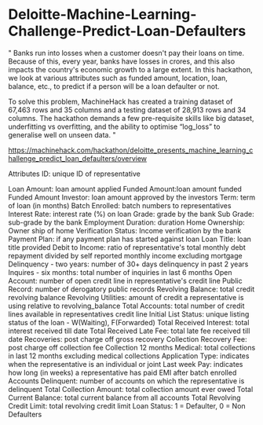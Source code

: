 # Deloitte-Machine-Learning-Challenge-Predict-Loan-Defaulters

" Banks run into losses when a customer doesn't pay their loans on time. Because of this, every year, banks have losses in crores, and this also impacts the country's economic growth to a large extent. In this hackathon, we look at various attributes such as funded amount, location, loan, balance, etc., to predict if a person will be a loan defaulter or not. 

To solve this problem, MachineHack has created a training dataset of 67,463 rows and 35 columns and a testing dataset of 28,913 rows and 34 columns. The hackathon demands a few pre-requisite skills like big dataset, underfitting vs overfitting, and the ability to optimise “log_loss” to generalise well on unseen data. "

https://machinehack.com/hackathon/deloitte_presents_machine_learning_challenge_predict_loan_defaulters/overview

Attributes
ID: unique ID of representative

Loan Amount: loan amount applied
Funded Amount:loan amount funded
Funded Amount Investor: loan amount approved by the investors
Term: term of loan (in months)
Batch Enrolled: batch numbers to representatives
Interest Rate: interest rate (%) on loan
Grade: grade by the bank
Sub Grade: sub-grade by the bank
Employment Duration: duration
Home Ownership: Owner ship of home
Verification Status: Income verification by the bank
Payment Plan: if any payment plan has started against loan
Loan Title: loan title provided
Debit to Income: ratio of representative's total monthly debt repayment divided by self reported monthly income excluding mortgage
Delinquency - two years: number of 30+ days delinquency in past 2 years
Inquires - six months: total number of inquiries in last 6 months
Open Account: number of open credit line in representative's credit line
Public Record: number of derogatory public records
Revolving Balance: total credit revolving balance
Revolving Utilities: amount of credit a representative is using relative to revolving_balance
Total Accounts: total number of credit lines available in representatives credit line
Initial List Status: unique listing status of the loan - W(Waiting), F(Forwarded)
Total Received Interest: total interest received till date
Total Received Late Fee: total late fee received till date
Recoveries: post charge off gross recovery
Collection Recovery Fee: post charge off collection fee
Collection 12 months Medical: total collections in last 12 months excluding medical collections
Application Type: indicates when the representative is an individual or joint
Last week Pay: indicates how long (in weeks) a representative has paid EMI after batch enrolled
Accounts Delinquent: number of accounts on which the representative is delinquent
Total Collection Amount: total collection amount ever owed
Total Current Balance: total current balance from all accounts
Total Revolving Credit Limit: total revolving credit limit
Loan Status: 1 = Defaulter, 0 = Non Defaulters
